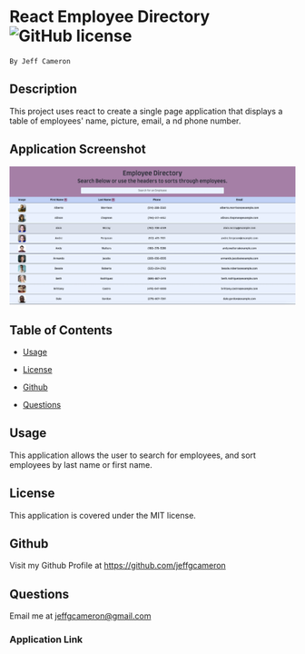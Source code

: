 # React Employee Directory ![GitHub license](https://img.shields.io/badge/license-MIT-blue.svg)
    By Jeff Cameron

## Description
This project uses react to create a single page application that displays a table of employees' name, picture, email, a nd phone number.

## Application Screenshot
![React Employee Directory](./public/images/screenshot.png)


## Table of Contents

* [Usage](#usage)


* [License](#license)


* [Github](#github)


* [Questions](#questions)


## Usage
This application allows the user to search for employees, and sort employees by last name or first name. 

## License
This application is covered under the MIT license.


## Github
Visit my Github Profile at https://github.com/jeffgcameron

## Questions 
Email me at jeffgcameron@gmail.com

### Application Link

